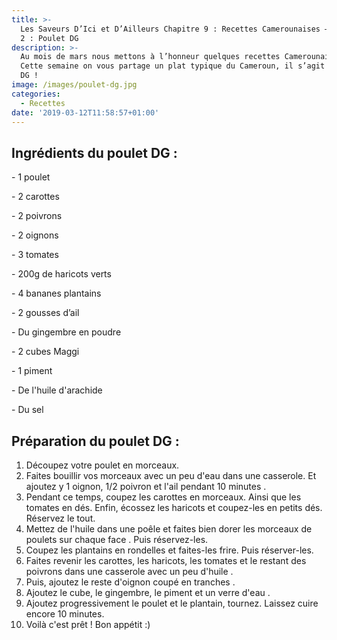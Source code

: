 ```yaml
---
title: >-
  Les Saveurs D’Ici et D’Ailleurs Chapitre 9 : Recettes Camerounaises – Episode
  2 : Poulet DG
description: >-
  Au mois de mars nous mettons à l’honneur quelques recettes Camerounaises !
  Cette semaine on vous partage un plat typique du Cameroun, il s’agit du poulet
  DG !
image: /images/poulet-dg.jpg
categories:
  - Recettes
date: '2019-03-12T11:58:57+01:00'
---
```

## Ingrédients du poulet DG :

\- 1 poulet

\- 2 carottes

\- 2 poivrons

\- 2 oignons

\- 3 tomates

\- 200g de haricots verts

\- 4 bananes plantains

\- 2 gousses d’ail

\- Du gingembre en poudre

\- 2 cubes Maggi

\- 1 piment

\- De l'huile d'arachide

\- Du sel



## Préparation du poulet DG :

1. Découpez votre poulet en morceaux.
2. Faites bouillir vos morceaux avec un peu d'eau dans une casserole. Et ajoutez y 1 oignon, 1/2 poivron et l'ail pendant 10 minutes.
3. Pendant ce temps, coupez les carottes en morceaux. Ainsi que les tomates en dés. Enfin, écossez les haricots et coupez-les en petits dés. Réservez le tout.
4. Mettez de l'huile dans une poêle et faites bien dorer les morceaux de poulets sur chaque face. Puis réservez-les.
5. Coupez les plantains en rondelles et faites-les frire. Puis réserver-les.
6. Faites revenir les carottes, les haricots, les tomates et le restant des poivrons dans une casserole avec un peu d'huile.
7. Puis, ajoutez le reste d'oignon coupé en tranches.
8. Ajoutez le cube, le gingembre, le piment et un verre d'eau.
9. Ajoutez progressivement le poulet et le plantain, tournez. Laissez cuire encore 10 minutes.
10. Voilà c'est prêt ! Bon appétit :)
